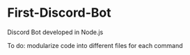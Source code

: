 # First-Discord-Bot
Discord Bot developed in Node.js


To do: modularize code into different files for each command